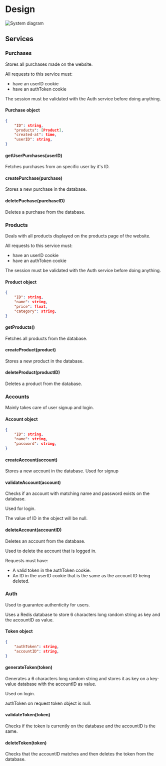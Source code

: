 # Design 

![System diagram](https://github.com/WallysFerreira/Sorveteria/assets/105322824/fb746c95-a00a-4fb4-8fa0-7cc4e5b07048)

## Services

### Purchases

Stores all purchases made on the website.

All requests to this service must: 

- have an userID cookie
- have an authToken cookie

The session must be validated with the Auth service before doing anything.

#### Purchase object

```json
{
    "ID": string,
    "products": [Product],
    "created-at": time,
    "userID": string,
}
```

#### getUserPurchases(userID)

Fetches purchases from an specific user by it's ID.

#### createPurchase(purchase)

Stores a new purchase in the database.

#### deletePuchase(purchaseID)

Deletes a purchase from the database.

### Products

Deals with all products displayed on the products page of the website.

All requests to this service must: 

- have an userID cookie
- have an authToken cookie

The session must be validated with the Auth service before doing anything.

#### Product object

```json
{
    "ID": string,
    "name": string,
    "price": float,
    "category": string, 
}
```

#### getProducts()

Fetches all products from the database.

#### createProduct(product)

Stores a new product in the database.

#### deleteProduct(productID)

Deletes a product from the database.

### Accounts

Mainly takes care of user signup and login.

#### Account object

```json
{
    "ID": string,
    "name": string,
    "password": string,
}
```

#### createAccount(account)

Stores a new account in the database. Used for signup

#### validateAccount(account)

Checks if an account with matching name and password exists on the database.

Used for login.

The value of ID in the object will be null.

#### deleteAccount(accountID)

Deletes an account from the database.

Used to delete the account that is logged in.

Requests must have:

- A valid token in the authToken cookie.
- An ID in the userID cookie that is the same as the account ID being deleted.

### Auth

Used to guarantee authenticity for users.

Uses a Redis database to store 6 characters long random string as key and the accountID as value.

#### Token object

```json
{
    "authToken": string,
    "accountID": string,
}
```

#### generateToken(token)

Generates a 6 characters long random string and stores it as key on a key-value database with the accountID as value.

Used on login.

authToken on request token object is null.

#### validateToken(token)

Checks if the token is currently on the database and the accountID is the same.

#### deleteToken(token)

Checks that the accountID matches and then deletes the token from the database.

